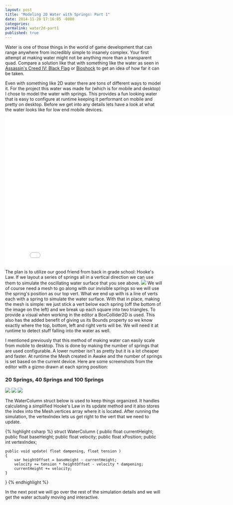 ```yaml
---
layout: post
title: "Modeling 2D Water with Springs: Part 1"
date: 2014-11-28 17:16:05 -0800
categories:
permalink: water2d-part1
published: true
---
```



Water is one of those things in the world of game development that can range anywhere from incredibly simple to insanely complex. Your first attempt at making water might not be anything more than a transparent quad. Compare a solution like that with something like the water as seen in [Assassin's Creed IV: Black Flag](https://www.google.com/search?q=Assassin%27s+Creed+IV:+Black+Flag+water&tbm=isch) or [Bioshock](https://www.google.com/search?q=bioshock+water&tbm=isch) to get an idea of how far it can be taken.

<!-- more -->

Even with something like 2D water there are tons of different ways to model it. For the project this water was made for (which is for mobile and desktop) I chose to model the water with springs. This provides a fun looking water that is easy to configure at runtime keeping it performant on mobile and pretty on desktop. Before we get into any details lets have a look at what the water looks like for low end mobile devices.


<div>
<iframe src="//gfycat.com/ifr/HelpfulThickGopher" frameborder="0" scrolling="no" width="846" height="476" style="-webkit-backface-visibility: hidden;" ></iframe>
</div>


The plan is to utilize our good friend from back in grade school: Hooke's Law. If we layout a series of springs all in a vertical direction we can use them to simulate the oscillating water surface that you see above. ![](/images/posts/water2d/verts.png) We will of course need a mesh to go along with our invisible springs so we will use the spring's position as our top vert. What we end up with is a line of verts each with a spring to simulate the water surface. With that in place, making the mesh is simple: we just stick a vert below each spring (off the bottom of the image on the left) and we break up each square into two triangles. To provide a visual when working in the editor a BoxCollider2D is used. This also has the added benefit of giving us its Bounds property so we know exactly where the top, bottom, left and right verts will be. We will need it at runtime to detect stuff falling into the water as well.


I mentioned previously that this method of making water can easily scale from mobile to desktop. This is done by making the number of springs that are used configurable. A lower number isn't as pretty but it is a lot cheaper and faster. At runtime the Mesh created in Awake and the number of springs is set based on the current device. Here are some screenshots from the editor with a gizmo drawn at each spring position:


### 20 Springs, 40 Springs and 100 Springs
![](/images/posts/water2d/water20.png)
![](/images/posts/water2d/water40.png)
![](/images/posts/water2d/water100.png)


The WaterColumn struct below is used to keep things organized. It handles calculating a simplified Hooke's Law in its update method and it also stores the index into the Mesh.vertices array where it is located. After running the simulation, the vertexIndex lets us get right to the vert that we need to update.


{% highlight csharp %}
struct WaterColumn
{
	public float currentHeight;
	public float baseHeight;
	public float velocity;
	public float xPosition;
	public int vertexIndex;

	public void update( float dampening, float tension )
	{
		var heightOffset = baseHeight - currentHeight;
		velocity += tension * heightOffset - velocity * dampening;
		currentHeight += velocity;
	}
}
{% endhighlight %}


In the next post we will go over the rest of the simulation details and we will get the water actually moving and interactive.